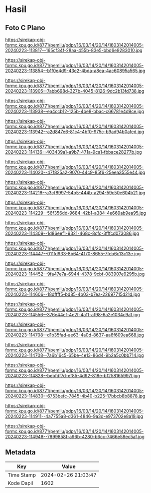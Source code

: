 # Hasil

## Foto C Plano

https://sirekap-obj-formc.kpu.go.id/8771/pemilu/pdpr/16/03/14/20/14/1603142014005-20240223-113817--165cf34f-28aa-455b-83e5-bbd6e9283010.jpg

https://sirekap-obj-formc.kpu.go.id/8771/pemilu/pdpr/16/03/14/20/14/1603142014005-20240223-113854--b1f0e4d9-43e2-4bda-a8ea-4ac60895a565.jpg

https://sirekap-obj-formc.kpu.go.id/8771/pemilu/pdpr/16/03/14/20/14/1603142014005-20240223-113905--7abb698d-327b-4045-8126-9dc2b13fd738.jpg

https://sirekap-obj-formc.kpu.go.id/8771/pemilu/pdpr/16/03/14/20/14/1603142014005-20240223-113938--ea4ccb12-125b-4be8-bbac-c66781e4d9ce.jpg

https://sirekap-obj-formc.kpu.go.id/8771/pemilu/pdpr/16/03/14/20/14/1603142014005-20240223-113942--a2d847e6-81c4-4bf0-975c-b9ad94b0afed.jpg

https://sirekap-obj-formc.kpu.go.id/8771/pemilu/pdpr/16/03/14/20/14/1603142014005-20240223-114136--403439a1-a9b7-471a-9ca1-fbbace28277b.jpg

https://sirekap-obj-formc.kpu.go.id/8771/pemilu/pdpr/16/03/14/20/14/1603142014005-20240223-114020--47f825a2-9070-44c9-85f6-25eea3555e44.jpg

https://sirekap-obj-formc.kpu.go.id/8771/pemilu/pdpr/16/03/14/20/14/1603142014005-20240223-114216--a3cf8997-54b5-444b-a294-59c50e604b21.jpg

https://sirekap-obj-formc.kpu.go.id/8771/pemilu/pdpr/16/03/14/20/14/1603142014005-20240223-114229--56f356dd-9684-42b1-a384-4e669ab9ea95.jpg

https://sirekap-obj-formc.kpu.go.id/8771/pemilu/pdpr/16/03/14/20/14/1603142014005-20240223-114309--1d86eef1-9321-468c-8cfc-3fffcd073086.jpg

https://sirekap-obj-formc.kpu.go.id/8771/pemilu/pdpr/16/03/14/20/14/1603142014005-20240223-114447--011fd933-8b64-4170-8655-7feb6c13c13e.jpg

https://sirekap-obj-formc.kpu.go.id/8771/pemilu/pdpr/16/03/14/20/14/1603142014005-20240223-114452--9fa47e7a-6944-4378-9cbf-083907e9295b.jpg

https://sirekap-obj-formc.kpu.go.id/8771/pemilu/pdpr/16/03/14/20/14/1603142014005-20240223-114606--18dffff5-bd85-4b03-b7ea-22697715d21d.jpg

https://sirekap-obj-formc.kpu.go.id/8771/pemilu/pdpr/16/03/14/20/14/1603142014005-20240223-114556--376e44ef-4e2f-4a11-af98-6a2e1034c9a1.jpg

https://sirekap-obj-formc.kpu.go.id/8771/pemilu/pdpr/16/03/14/20/14/1603142014005-20240223-114708--d1b35fad-ae63-4a0d-8637-aa6f609ea668.jpg

https://sirekap-obj-formc.kpu.go.id/8771/pemilu/pdpr/16/03/14/20/14/1603142014005-20240223-114708--7a6b16c5-65be-4e13-86d4-9b2a5c0bb714.jpg

https://sirekap-obj-formc.kpu.go.id/8771/pemilu/pdpr/16/03/14/20/14/1603142014005-20240223-114828--bebfdf7d-ef85-4d92-818e-bf258165997f.jpg

https://sirekap-obj-formc.kpu.go.id/8771/pemilu/pdpr/16/03/14/20/14/1603142014005-20240223-114830--6753befc-7845-4b40-b225-17bbcb8b8878.jpg

https://sirekap-obj-formc.kpu.go.id/8771/pemilu/pdpr/16/03/14/20/14/1603142014005-20240223-114911--4a7755a8-d361-4846-9a3d-e973702e8a19.jpg

https://sirekap-obj-formc.kpu.go.id/8771/pemilu/pdpr/16/03/14/20/14/1603142014005-20240223-114948--7899858f-a96b-4280-b6cc-7466e58ec5af.jpg


## Metadata

| Key        | Value               |
| ---------- | ------------------- |
| Time Stamp | 2024-02-26 21:03:47 |
| Kode Dapil | 1602                |




